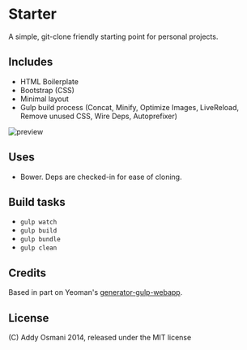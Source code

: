Starter
==========

A simple, git-clone friendly starting point for personal projects.

## Includes

* HTML Boilerplate
* Bootstrap (CSS)
* Minimal layout
* Gulp build process (Concat, Minify, Optimize Images, LiveReload, Remove unused CSS, Wire Deps, Autoprefixer)

![preview](https://cloud.githubusercontent.com/assets/110953/2562563/edbc5e4e-b851-11e3-9342-d45d77eedeb9.jpg)

## Uses

* Bower. Deps are checked-in for ease of cloning.

## Build tasks

* `gulp watch`
* `gulp build`
* `gulp bundle`
* `gulp clean`

## Credits

Based in part on Yeoman's [generator-gulp-webapp](https://github.com/yeoman/generator-gulp-webapp).

## License

(C) Addy Osmani 2014, released under the MIT license